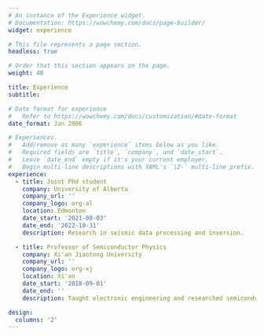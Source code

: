 ```yaml
---
# An instance of the Experience widget.
# Documentation: https://wowchemy.com/docs/page-builder/
widget: experience

# This file represents a page section.
headless: true

# Order that this section appears on the page.
weight: 40

title: Experience
subtitle:

# Date format for experience
#   Refer to https://wowchemy.com/docs/customization/#date-format
date_format: Jan 2006

# Experiences.
#   Add/remove as many `experience` items below as you like.
#   Required fields are `title`, `company`, and `date_start`.
#   Leave `date_end` empty if it's your current employer.
#   Begin multi-line descriptions with YAML's `|2-` multi-line prefix.
experience:
  - title: Joint Phd student
    company: University of Alberta
    company_url: ''
    company_logo: org-al
    location: Edmonton
    date_start: '2021-08-03'
    date_end: '2022-10-31'
    description: Research in seismic data processing and inversion.

  - title: Professor of Semiconductor Physics
    company: Xi'an Jiaotong University
    company_url: ''
    company_logo: org-xj
    location: Xi'an
    date_start: '2018-09-01'
    date_end: ''
    description: Taught electronic engineering and researched semiconductor physics.  

design:
  columns: '2'
---
```

